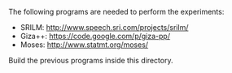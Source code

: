 The following programs are needed to perform the experiments:

- SRILM: http://www.speech.sri.com/projects/srilm/
- Giza++: https://code.google.com/p/giza-pp/
- Moses: http://www.statmt.org/moses/

Build the previous programs inside this directory.